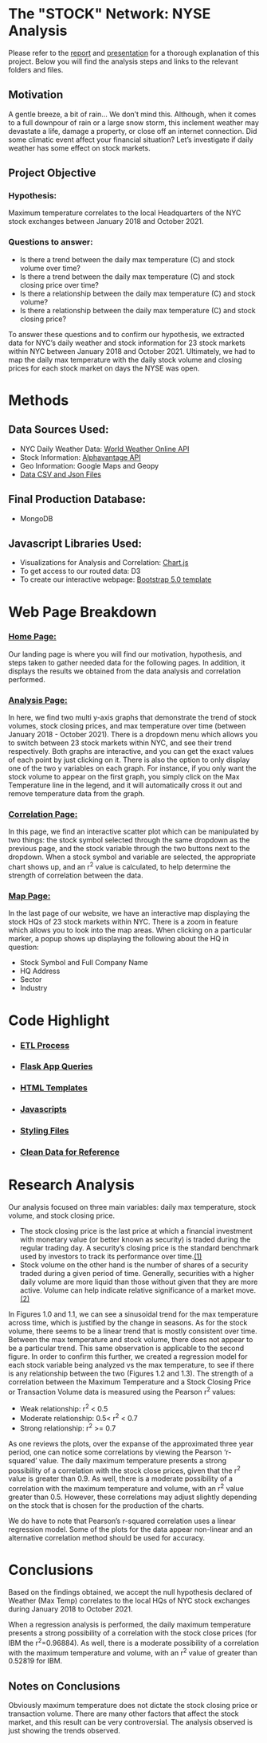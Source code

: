 # The "STOCK" Network: NYSE Analysis
Please refer to the [report](https://github.com/hiamdebsi/Project_3-Visualize_Me_Captain/blob/main/Project%203%20-%20Report.pdf) and [presentation](https://github.com/hiamdebsi/Project_3-Visualize_Me_Captain/blob/main/Project%203%20-%20Presentation.pdf) for a thorough explanation of this project. Below you will find the analysis steps and links to the relevant folders and files.

## Motivation
A gentle breeze, a bit of rain… We don’t mind this. Although, when it comes to a full downpour of rain or a large snow storm, this inclement weather may devastate a life, damage a property, or close off an internet connection. Did some climatic event affect your financial situation? Let’s investigate if daily weather has some effect on stock markets.

## Project Objective
### Hypothesis:
Maximum temperature correlates to the local Headquarters of the NYC stock exchanges between January 2018 and October 2021.

### Questions to answer:
* Is there a trend between the daily max temperature (C) and stock volume over time?
* Is there a trend between the daily max temperature (C) and stock closing price over time?
* Is there a relationship between the daily max temperature (C) and stock volume?
* Is there a relationship between the daily max temperature (C) and stock closing price?


To answer these questions and to confirm our hypothesis, we extracted data for NYC’s daily weather and stock information for 23 stock markets within NYC between January 2018 and October 2021. Ultimately, we had to map the daily max temperature with the daily stock volume and closing prices for each stock market on days the NYSE was open.

# Methods
## Data Sources Used:
  * NYC Daily Weather Data: [World Weather Online API](https://www.worldweatheronline.com/developer/api/docs/historical-weather-api.aspx)
  * Stock Information: [Alphavantage API](https://www.alphavantage.co/documentation/#avc-price)
  * Geo Information: Google Maps and Geopy
  * [Data CSV and Json Files](https://github.com/hiamdebsi/Project_3-Visualize_Me_Captain/tree/main/StockMarketWeather/app/data)

## Final Production Database: 
 * MongoDB

## Javascript Libraries Used: 
  * Visualizations for Analysis and Correlation: [Chart.js](https://www.chartjs.org/)
  * To get access to our routed data: D3
  * To create our interactive webpage: [Bootstrap 5.0 template](https://startbootstrap.com/previews/agency)


# Web Page Breakdown
### [Home Page:](https://github.com/hiamdebsi/Project_3-Visualize_Me_Captain/blob/main/StockMarketWeather/app/templates/index.html)
Our landing page is where you will find our motivation, hypothesis, and steps taken to gather needed data for the following pages. In addition, it displays the results we obtained from the data analysis and correlation performed.
### [Analysis Page:](https://github.com/hiamdebsi/Project_3-Visualize_Me_Captain/blob/main/StockMarketWeather/app/templates/stockweather.html)
In here, we find two multi y-axis graphs that demonstrate the trend of stock volumes, stock closing prices, and max temperature over time (between January 2018 - October 2021).
There is a dropdown menu which allows you to switch between 23 stock markets within NYC, and see their trend respectively.
Both graphs are interactive, and you can get the exact values of each point by just clicking on it.
There is also the option to only display one of the two y variables on each graph. For instance, if you only want the stock volume to appear on the first graph, you simply click on the Max Temperature line in the legend, and it will automatically cross it out and remove temperature data from the graph.
### [Correlation Page:](https://github.com/hiamdebsi/Project_3-Visualize_Me_Captain/blob/main/StockMarketWeather/app/templates/stats.html)
In this page, we find an interactive scatter plot which can be manipulated by two things: the stock symbol selected through the same dropdown as the previous page, and the stock variable through the two buttons next to the dropdown. When a stock symbol and variable are selected, the appropriate chart shows up, and an r<sup>2</sup> value is calculated, to help determine the strength of correlation between the data.
### [Map Page:](https://github.com/hiamdebsi/Project_3-Visualize_Me_Captain/blob/main/StockMarketWeather/app/templates/map.html)
In the last page of our website, we have an interactive map displaying the stock HQs of 23 stock markets within NYC. There is a zoom in feature which allows you to look into the map areas. When clicking on a particular marker, a popup shows up displaying the following about the HQ in question:
* Stock Symbol and Full Company Name
* HQ Address
* Sector
* Industry

# Code Highlight
* ### [ETL Process](https://github.com/hiamdebsi/Project_3-Visualize_Me_Captain/blob/main/Project%203%20-%20Report.pdf)
* ### [Flask App Queries](https://github.com/hiamdebsi/Project_3-Visualize_Me_Captain/blob/main/StockMarketWeather/app/app.py)
* ### [HTML Templates](https://github.com/hiamdebsi/Project_3-Visualize_Me_Captain/tree/main/StockMarketWeather/app/templates)
* ### [Javascripts](https://github.com/hiamdebsi/Project_3-Visualize_Me_Captain/tree/main/StockMarketWeather/app/static/js)
* ### [Styling Files](https://github.com/hiamdebsi/Project_3-Visualize_Me_Captain/tree/main/StockMarketWeather/app/static/css)
* ### [Clean Data for Reference](https://github.com/hiamdebsi/Project_3-Visualize_Me_Captain/tree/main/StockMarketWeather/app/data)

# Research Analysis
Our analysis focused on three main variables: daily max temperature, stock volume, and stock closing price. 
* The stock closing price is the last price at which a financial investment with monetary value (or better known as security) is traded during the regular trading day. A security’s closing price is the standard benchmark used by investors to track its performance over time.[(1)](https://www.investopedia.com/terms/c/closingprice.asp)
* Stock volume on the other hand is the number of shares of a security traded during a given period of time. Generally, securities with a higher daily volume are more liquid than those without given that they are more active. Volume can help indicate relative significance of a market move.[(2)](https://www.investopedia.com/terms/v/volume.asp)

In Figures 1.0 and 1.1, we can see a sinusoidal trend for the max temperature across time, which is justified by the change in seasons. As for the stock volume, there seems to be a linear trend that is mostly consistent over time. Between the max temperature and stock volume, there does not appear to be a particular trend. This same observation is applicable to the second figure. 
In order to confirm this further, we created a regression model for each stock variable being analyzed vs the max temperature, to see if there is any relationship between the two (Figures 1.2 and 1.3).
The strength of a correlation between the Maximum Temperature and a Stock Closing Price or Transaction Volume data is measured using the Pearson r<sup>2</sup> values: 
  * Weak relationship: r<sup>2</sup> < 0.5
  * Moderate relationship: 0.5<  r<sup>2</sup> < 0.7
  * Strong relationship:  r<sup>2</sup> >= 0.7

As one reviews the plots, over the expanse of the approximated three year period, one can notice some correlations by viewing the Pearson ‘r-squared’ value. The daily maximum temperature presents a strong possibility of a correlation with the stock close prices, given that the r<sup>2</sup> value is greater than 0.9. As well, there is a moderate possibility of a correlation with the maximum temperature and volume, with an r<sup>2</sup> value greater than 0.5. However, these correlations may adjust slightly depending on the stock that is chosen for the production of the charts.

We do have to note that Pearson’s r-squared correlation uses a linear regression model. Some of the plots for the data appear non-linear and an alternative correlation method should be used for accuracy.

# Conclusions
Based on the findings obtained, we accept the null hypothesis declared of Weather (Max Temp) correlates to the local HQs of NYC stock exchanges during January 2018 to October 2021. 

When a regression analysis is performed, the daily maximum temperature presents a strong possibility of a correlation with the stock close prices (for IBM the r<sup>2</sup>=0.96884). As well, there is a moderate possibility of a correlation with the maximum temperature and volume, with an r<sup>2</sup> value of greater than 0.52819 for IBM. 

## Notes on Conclusions

Obviously maximum temperature does not dictate the stock closing price or transaction volume. There are many other factors that affect the stock market, and this result can be very controversial. The analysis observed is just showing the trends observed. 



